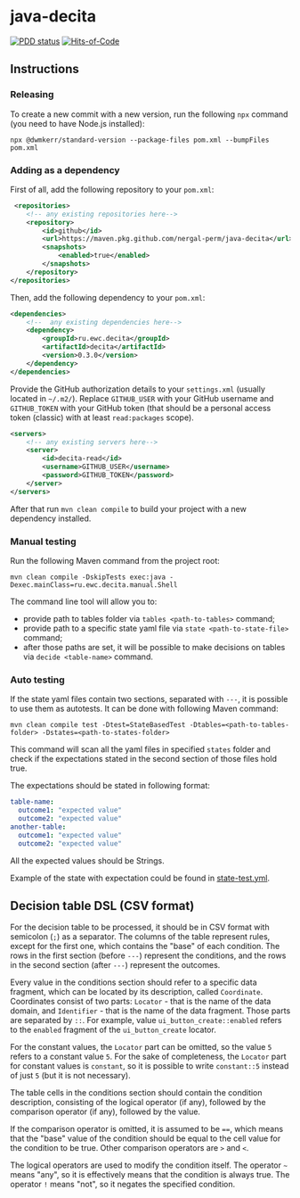 # java-decita

[![PDD status](https://www.0pdd.com/svg?name=nergal-perm/java-decita)](https://www.0pdd.com/p?name=nergal-perm/java-decita)
[![Hits-of-Code](https://hitsofcode.com/github/nergal-perm/java-decita)](https://hitsofcode.com/github/nergal-perm/java-decita/view)

## Instructions

### Releasing

To create a new commit with a new version, run the following `npx` command (you need to have Node.js installed): 

```shell
npx @dwmkerr/standard-version --package-files pom.xml --bumpFiles pom.xml
```

### Adding as a dependency

First of all, add the following repository to your `pom.xml`:

```xml
 <repositories>
    <!-- any existing repositories here-->
    <repository>
        <id>github</id>
        <url>https://maven.pkg.github.com/nergal-perm/java-decita</url>
        <snapshots>
            <enabled>true</enabled>
        </snapshots>
    </repository>
</repositories>
```

Then, add the following dependency to your `pom.xml`:

```xml
<dependencies>
    <!--  any existing dependencies here-->
    <dependency>
        <groupId>ru.ewc.decita</groupId>
        <artifactId>decita</artifactId>
        <version>0.3.0</version>
    </dependency>
</dependencies>
```

Provide the GitHub authorization details to your `settings.xml` (usually located in `~/.m2/`). 
Replace `GITHUB_USER` with your GitHub username and `GITHUB_TOKEN` with your GitHub token (that 
should be a personal access token (classic) with at least `read:packages` scope).

```xml
<servers>
    <!-- any existing servers here-->
    <server>
        <id>decita-read</id>
        <username>GITHUB_USER</username>
        <password>GITHUB_TOKEN</password>
    </server>
</servers>
```

After that run `mvn clean compile` to build your project with a new dependency installed.


### Manual testing

Run the following Maven command from the project root:

```shell
mvn clean compile -DskipTests exec:java -Dexec.mainClass=ru.ewc.decita.manual.Shell
```

The command line tool will allow you to:
- provide path to tables folder via `tables <path-to-tables>` command;
- provide path to a specific state yaml file via `state <path-to-state-file>` command;
- after those paths are set, it will be possible to make decisions on tables via `decide <table-name>` command.

### Auto testing

If the state yaml files contain two sections, separated with `---`, it is possible to use them as
autotests. It can be done with following Maven command:

```shell
mvn clean compile test -Dtest=StateBasedTest -Dtables=<path-to-tables-folder> -Dstates=<path-to-states-folder>
```

This command will scan all the yaml files in specified `states` folder and check if the expectations stated in
the second section of those files hold true.

The expectations should be stated in following format:

```yaml
table-name:
  outcome1: "expected value"
  outcome2: "expected value"
another-table:
  outcome1: "expected value"
  outcome2: "expected value"
```

All the expected values should be Strings.

Example of the state with expectation could be found in [state-test.yml](https://github.com/nergal-perm/java-decita/blob/master/src/test/resources/states/state-test.yml).

## Decision table DSL (CSV format)

For the decision table to be processed, it should be in CSV format with semicolon (`;`) as a separator.
The columns of the table represent rules, except for the first one, which contains the "base" of each
condition. The rows in the first section (before `---`) represent the conditions, and the rows in the second
section (after `---`) represent the outcomes.

Every value in the conditions section should refer to a specific data fragment, which can be located
by its description, called `Coordinate`. Coordinates consist of two parts: `Locator` - that is the
name of the data domain, and `Identifier` - that is the name of the data fragment. Those parts are separated
by `::`. For example, value `ui_button_create::enabled` refers to the `enabled` fragment of the
`ui_button_create` locator.

For the constant values, the `Locator` part can be omitted, so the value `5` refers to a constant value `5`.
For the sake of completeness, the `Locator` part for constant values is `constant`, so it is possible to
write `constant::5` instead of just `5` (but it is not necessary).

The table cells in the conditions section should contain the condition description, consisting of 
the logical operator (if any), followed by the comparison operator (if any), followed by the value.

If the comparison operator is omitted, it is assumed to be `==`, which means that the "base" value of 
the condition should be equal to the cell value for the condition to be true. Other comparison operators
are `>` and `<`.

The logical operators are used to modify the condition itself. The operator `~` means "any", so it is
effectively means that the condition is always true. The operator `!` means "not", so it negates the
specified condition.


